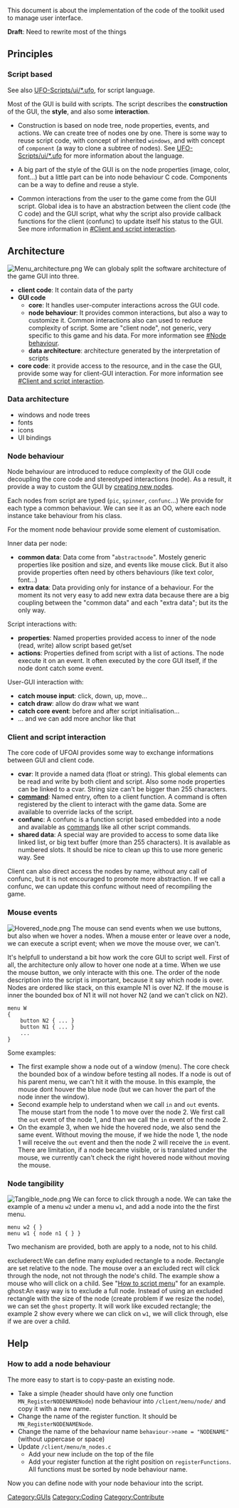 This document is about the implementation of the code of the toolkit
used to manage user interface.

**Draft**: Need to rewrite most of the things

## Principles

### Script based


See also [UFO-Scripts/ui/\*.ufo‎](UFO-Scripts/ui/*.ufo‎ "wikilink"), for
script language.

Most of the GUI is build with scripts. The script describes the
**construction** of the GUI, the **style**, and also some
**interaction**.

- Construction is based on node tree, node properties, events, and
  actions. We can create tree of nodes one by one. There is some way to
  reuse script code, with concept of inherited `windows`, and with
  concept of `component` (a way to clone a subtree of nodes). See
  [UFO-Scripts/ui/\*.ufo‎](UFO-Scripts/ui/*.ufo‎ "wikilink") for more
  information about the language.

<!-- -->

- A big part of the style of the GUI is on the node properties (image,
  color, font...) but a little part can be into node behaviour C code.
  Components can be a way to define and reuse a style.

<!-- -->

- Common interactions from the user to the game come from the GUI
  script. Global idea is to have an abstraction between the client code
  (the C code) and the GUI script, what why the script also provide
  callback functions for the client (confunc) to update itself his
  status to the GUI. See more information in [\#Client and script
  interaction](#Client_and_script_interaction "wikilink").

## Architecture

![](Menu_architecture.png "Menu_architecture.png") We can globaly split
the software architecture of the game GUI into three.

- **client code**: It contain data of the party
- **GUI code**
  - **core**: It handles user-computer interactions across the GUI code.
  - **node behaviour**: It provides common interactions, but also a way
    to customize it. Common interactions also can used to reduce
    complexity of script. Some are "client node", not generic, very
    specific to this game and his data. For more information see [\#Node
    behaviour](#Node_behaviour "wikilink").
  - **data architecture**: architecture generated by the interpretation
    of scripts
- **core code**: it provide access to the resource, and in the case the
  GUI, provide some way for client-GUI interaction. For more information
  see [\#Client and script
  interaction](#Client_and_script_interaction "wikilink").

### Data architecture

- windows and node trees
- fonts
- icons
- UI bindings

### Node behaviour

Node behaviour are introduced to reduce complexity of the GUI code
decoupling the core code and stereotyped interactions (node). As a
result, it provide a way to custom the GUI by [creating new
nodes](#How_to_add_a_node_behaviour "wikilink").

Each nodes from script are typed (`pic`, `spinner`, `confunc`...) We
provide for each type a common behaviour. We can see it as an OO, where
each node instance take behaviour from his class.

For the moment node behaviour provide some element of customisation.

Inner data per node:

- **common data**: Data come from "`abstractnode`". Mostely generic
  properties like position and size, and events like mouse click. But it
  also provide properties often need by others behaviours (like text
  color, font...)
- **extra data**: Data providing only for instance of a behaviour. For
  the moment its not very easy to add new extra data because there are a
  big coupling between the "common data" and each "extra data"; but its
  the only way.

Script interactions with:

- **properties**: Named properties provided access to inner of the node
  (read, write) allow script based get/set
- **actions**: Properties defined from script with a list of actions.
  The node execute it on an event. It often executed by the core GUI
  itself, if the node dont catch some event.

User-GUI interaction with:

- **catch mouse input**: click, down, up, move...
- **catch draw**: allow do draw what we want
- **catch core event**: before and after script initialisation...
- ... and we can add more anchor like that

### Client and script interaction

The core code of UFOAI provides some way to exchange informations
between GUI and client code.

- **cvar**: It provide a named data (float or string). This global
  elements can be read and write by both client and script. Also some
  node properties can be linked to a cvar. String size can't be bigger
  than 255 characters.
- **[command](commands "wikilink")**: Named entry, often to a client
  function. A command is often registered by the client to interact with
  the game data. Some are available to override lacks of the script.
- **confunc**: A confunc is a function script based embedded into a node
  and available as [commands](commands "wikilink") like all other script
  commands.
- **shared data**: A special way are provided to access to some data
  like linked list, or big text buffer (more than 255 characters). It is
  available as numbered slots. It should be nice to clean up this to use
  more generic way. See

Client can also direct access the nodes by name, without any call of
confunc, but it is not encouraged to promote more abstraction. If we
call a confunc, we can update this confunc without need of recompiling
the game.

### Mouse events

![](Hovered_node.png "Hovered_node.png") The mouse can send events when
we use buttons, but also when we hover a nodes. When a mouse enter or
leave over a node, we can execute a script event; when we move the mouse
over, we can't.

It's helpfull to understand a bit how work the core GUI to script well.
First of all, the architecture only allow to hover one node at a time.
When we use the mouse button, we only interacte with this one. The order
of the node description into the script is important, because it say
which node is over. Nodes are ordered like stack, on this example N1 is
over N2. If the mouse is inner the bounded box of N1 it will not hover
N2 (and we can't click on N2).

    menu W
    {
        button N2 { ... }
        button N1 { ... }
        ...
    }

Some examples:

- The first example show a node out of a window (menu). The core check
  the bounded box of a window before testing all nodes. If a node is out
  of his parent menu, we can't hit it with the mouse. In this example,
  the mouse dont houver the blue node (but we can hover the part of the
  node inner the window).
- Second example help to understand when we call `in` and `out` events.
  The mouse start from the node 1 to move over the node 2. We first call
  the `out` event of the node 1, and than we call the `in` event of the
  node 2.
- On the example 3, when we hide the hovered node, we also send the same
  event. Without moving the mouse, if we hide the node 1, the node 1
  will receive the `out` event and then the node 2 will receive the `in`
  event.
  There are limitation, if a node became visible, or is translated under
  the mouse, we currently can't check the right hovered node without
  moving the mouse.

### Node tangibility

![](Tangible_node.png "Tangible_node.png") We can force to click through
a node. We can take the example of a menu `w2` under a menu `w1`, and
add a node into the the first menu.

    menu w2 { }
    menu w1 { node n1 { } }

Two mechanism are provided, both are apply to a node, not to his child.

excluderect:We can define many expluded rectangle to a node. Rectangle are set relative to the node. The mouse over a an excluded rect will click through the node, not not through the node's child. The example show a mouse who will click on a child. See "[How to script menu](How_to_script_menu "wikilink")" for an example.
ghost:An easy way is to exclude a full node. Instead of using an excluded rectangle with the size of the node (create problem if we resize the node), we can set the `ghost` property. It will work like excuded rectangle; the example 2 show every where we can click on `w1`, we will click through, else if we are over a child.

## Help

### How to add a node behaviour

The more easy to start is to copy-paste an existing node.

- Take a simple (header should have only one function
  `MN_RegisterNODENAMENode`) node behaviour into `/client/menu/node/`
  and copy it with a new name.
- Change the name of the register function. It should be
  `MN_RegisterNODENAMENode`.
- Change the name of the behaviour name `behaviour->name = "NODENAME"`
  (without uppercase or space)
- Update `/client/menu/m_nodes.c`
  - Add your new include on the top of the file
  - Add your register function at the right position on
    `registerFunctions`. All functions must be sorted by node behaviour
    name.

Now you can define node with your node behaviour into the script.

[Category:GUIs](Category:GUIs "wikilink")
[Category:Coding](Category:Coding "wikilink")
[Category:Contribute](Category:Contribute "wikilink")